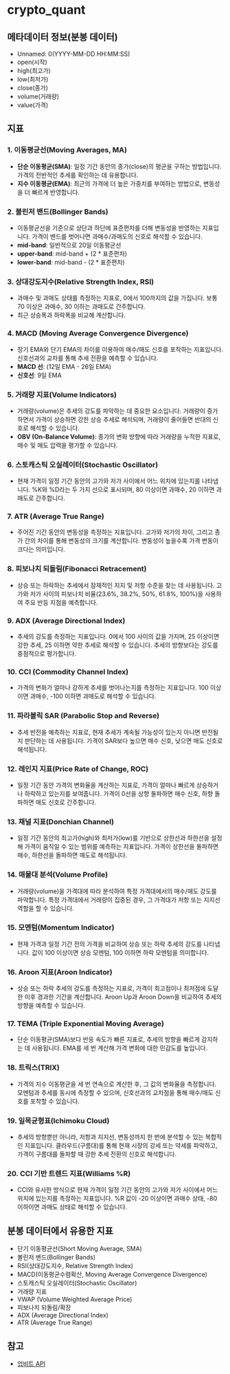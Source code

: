 # crypto_quant

## 메타데이터 정보(분봉 데이터)

- Unnamed: 0(YYYY-MM-DD HH:MM:SS)
- open(시작)
- high(최고가)
- low(최저가)
- close(종가)
- volume(거래량)
- value(가격)


## 지표

### 1. **이동평균선(Moving Averages, MA)**
   - **단순 이동평균(SMA)**: 일정 기간 동안의 종가(close)의 평균을 구하는 방법입니다. 가격의 전반적인 추세를 확인하는 데 유용합니다.
   - **지수 이동평균(EMA)**: 최근의 가격에 더 높은 가중치를 부여하는 방법으로, 변동성을 더 빠르게 반영합니다.

### 2. **볼린저 밴드(Bollinger Bands)**
   - 이동평균선을 기준으로 상단과 하단에 표준편차를 더해 변동성을 반영하는 지표입니다. 가격이 밴드를 벗어나면 과매수/과매도의 신호로 해석할 수 있습니다.
   - **mid-band**: 일반적으로 20일 이동평균선
   - **upper-band**: mid-band + (2 * 표준편차)
   - **lower-band**: mid-band - (2 * 표준편차)

### 3. **상대강도지수(Relative Strength Index, RSI)**
   - 과매수 및 과매도 상태를 측정하는 지표로, 0에서 100까지의 값을 가집니다. 보통 70 이상은 과매수, 30 이하는 과매도로 간주합니다.
   - 최근 상승폭과 하락폭을 비교해 계산합니다.

### 4. **MACD (Moving Average Convergence Divergence)**
   - 장기 EMA와 단기 EMA의 차이를 이용하여 매수/매도 신호를 포착하는 지표입니다. 신호선과의 교차를 통해 추세 전환을 예측할 수 있습니다.
   - **MACD 선**: (12일 EMA - 26일 EMA)
   - **신호선**: 9일 EMA

### 5. **거래량 지표(Volume Indicators)**
   - 거래량(volume)은 추세의 강도를 파악하는 데 중요한 요소입니다. 거래량이 증가하면서 가격이 상승하면 강한 상승 추세로 해석되며, 거래량이 줄어들면 반대의 신호로 해석할 수 있습니다.
   - **OBV (On-Balance Volume)**: 종가의 변화 방향에 따라 거래량을 누적한 지표로, 매수 및 매도 압력을 평가할 수 있습니다.

### 6. **스토캐스틱 오실레이터(Stochastic Oscillator)**
   - 현재 가격이 일정 기간 동안의 고가와 저가 사이에서 어느 위치에 있는지를 나타냅니다. %K와 %D라는 두 가지 선으로 표시되며, 80 이상이면 과매수, 20 이하면 과매도로 간주합니다.

### 7. **ATR (Average True Range)**
   - 주어진 기간 동안의 변동성을 측정하는 지표입니다. 고가와 저가의 차이, 그리고 종가 간의 차이를 통해 변동성의 크기를 계산합니다. 변동성이 높을수록 가격 변동이 크다는 의미입니다.

### 8. **피보나치 되돌림(Fibonacci Retracement)**
   - 상승 또는 하락하는 추세에서 잠재적인 지지 및 저항 수준을 찾는 데 사용됩니다. 고가와 저가 사이의 피보나치 비율(23.6%, 38.2%, 50%, 61.8%, 100%)을 사용하여 주요 반등 지점을 예측합니다.

### 9. **ADX (Average Directional Index)**
   - 추세의 강도를 측정하는 지표입니다. 0에서 100 사이의 값을 가지며, 25 이상이면 강한 추세, 25 이하면 약한 추세로 해석할 수 있습니다. 추세의 방향보다는 강도를 중점적으로 평가합니다.

### 10. **CCI (Commodity Channel Index)**
   - 가격의 변화가 얼마나 강하게 추세를 벗어나는지를 측정하는 지표입니다. 100 이상이면 과매수, -100 이하면 과매도로 해석할 수 있습니다.

### 11. **파라볼릭 SAR (Parabolic Stop and Reverse)**
   - 추세 반전을 예측하는 지표로, 현재 추세가 계속될 가능성이 있는지 아니면 반전될지 판단하는 데 사용됩니다. 가격이 SAR보다 높으면 매수 신호, 낮으면 매도 신호로 해석됩니다.

### 12. **레인지 지표(Price Rate of Change, ROC)**
   - 일정 기간 동안 가격의 변화율을 계산하는 지표로, 가격이 얼마나 빠르게 상승하거나 하락하고 있는지를 보여줍니다. 가격이 0선을 상향 돌파하면 매수 신호, 하향 돌파하면 매도 신호로 간주합니다.

### 13. **채널 지표(Donchian Channel)**
   - 일정 기간 동안의 최고가(high)와 최저가(low)를 기반으로 상한선과 하한선을 설정해 가격이 움직일 수 있는 범위를 예측하는 지표입니다. 가격이 상한선을 돌파하면 매수, 하한선을 돌파하면 매도로 해석됩니다.

### 14. **매물대 분석(Volume Profile)**
   - 거래량(volume)을 가격대에 따라 분석하여 특정 가격대에서의 매수/매도 강도를 파악합니다. 특정 가격대에서 거래량이 집중된 경우, 그 가격대가 저항 또는 지지선 역할을 할 수 있습니다.

### 15. **모멘텀(Momentum Indicator)**
   - 현재 가격과 일정 기간 전의 가격을 비교하여 상승 또는 하락 추세의 강도를 나타냅니다. 값이 100 이상이면 상승 모멘텀, 100 이하면 하락 모멘텀을 의미합니다.

### 16. **Aroon 지표(Aroon Indicator)**
   - 상승 또는 하락 추세의 강도를 측정하는 지표로, 가격이 최고점이나 최저점에 도달한 이후 경과한 기간을 계산합니다. Aroon Up과 Aroon Down을 비교하여 추세의 방향을 예측할 수 있습니다.

### 17. **TEMA (Triple Exponential Moving Average)**
   - 단순 이동평균(SMA)보다 반응 속도가 빠른 지표로, 추세의 방향을 빠르게 감지하는 데 사용됩니다. EMA를 세 번 계산해 가격 변화에 대한 민감도를 높입니다.

### 18. **트릭스(TRIX)**
   - 가격의 지수 이동평균을 세 번 연속으로 계산한 후, 그 값의 변화율을 측정합니다. 모멘텀과 추세를 동시에 측정할 수 있으며, 신호선과의 교차점을 통해 매수/매도 신호를 포착할 수 있습니다.

### 19. **일목균형표(Ichimoku Cloud)**
   - 추세의 방향뿐만 아니라, 저항과 지지선, 변동성까지 한 번에 분석할 수 있는 복합적인 지표입니다. 클라우드(구름대)를 통해 현재 시장의 강세 또는 약세를 파악하고, 가격이 구름대를 돌파할 때 강한 추세 전환의 신호로 해석합니다.

### 20. **CCI 기반 트렌드 지표(Williams %R)**
   - CCI와 유사한 방식으로 현재 가격이 일정 기간 동안의 고가와 저가 사이에서 어느 위치에 있는지를 측정하는 지표입니다. %R 값이 -20 이상이면 과매수 상태, -80 이하이면 과매도 상태로 해석할 수 있습니다.

## 분봉 데이터에서 유용한 지표

- 단기 이동평균선(Short Moving Average, SMA)
- 볼린저 밴드(Bollinger Bands)
- RSI(상대강도지수, Relative Strength Index)
- MACD(이동평균수렴확산, Moving Average Convergence Divergence)
- 스토캐스틱 오실레이터(Stochastic Oscillator)
- 거래량 지표
- VWAP (Volume Weighted Average Price)
- 피보나치 되돌림/확장
- ADX (Average Directional Index)
- ATR (Average True Range)

## 참고

- [업비트 API](https://github.com/sharebook-kr/pyupbit)
